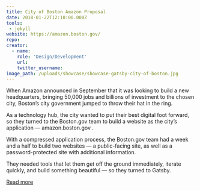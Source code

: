 ```yaml
---
title: City of Boston Amazon Proposal
date: 2018-01-22T12:10:00.000Z
tools:
 - jekyll
website: https://amazon.boston.gov/
repo:
creator:
  - name:
    role: 'Design/Development'
    url:
    twitter_username:
image_path: /uploads/showcase/showcase-gatsby-city-of-boston.jpg
---
```

When Amazon announced in September that it was looking to build a new headquarters, bringing 50,000 jobs and billions of investment to the chosen city, Boston’s city government jumped to throw their hat in the ring.

As a technology hub, the city wanted to put their best digital foot forward, so they turned to the Boston.gov team to build a website as the city’s application — amazon.boston.gov .

With a compressed application process, the Boston.gov team had a week and a half to build two websites — a public-facing site, as well as a password-protected site with additional information.

They needed tools that let them get off the ground immediately, iterate quickly, and build something beautiful — so they turned to Gatsby.

[Read more](https://www.gatsbyjs.org/blog/2018-01-18-how-boston-gov-used-gatsby-to-be-selected-as-an-amazon-hq2-candidate-city/)
